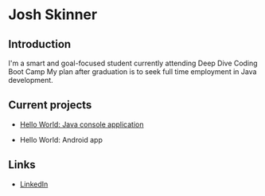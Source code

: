 # Josh Skinner

## Introduction

 I'm a smart and goal-focused student currently attending Deep Dive
Coding Boot Camp
 My plan after graduation is to seek full time employment in Java
development.
 
## Current projects

* [Hello World: Java console application](git@github.com:ddc-java-18/hello-world-josh-skinner.git)

* Hello World: Android app

## Links

* [LinkedIn](www.linkedin.com/in/josh-skinner-b45a13307)